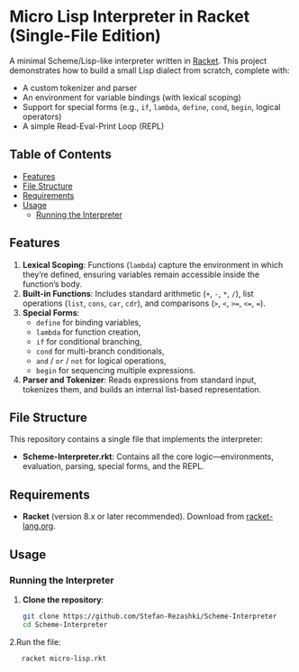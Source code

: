 # Micro Lisp Interpreter in Racket (Single-File Edition)

A minimal Scheme/Lisp-like interpreter written in [Racket](https://racket-lang.org/). This project demonstrates how to build a small Lisp dialect from scratch, complete with:

- A custom tokenizer and parser
- An environment for variable bindings (with lexical scoping)
- Support for special forms (e.g., `if`, `lambda`, `define`, `cond`, `begin`, logical operators)
- A simple Read-Eval-Print Loop (REPL)

## Table of Contents

- [Features](#features)
- [File Structure](#file-structure)
- [Requirements](#requirements)
- [Usage](#usage)
  - [Running the Interpreter](#running-the-interpreter)

## Features

1. **Lexical Scoping**: Functions (`lambda`) capture the environment in which they’re defined, ensuring variables remain accessible inside the function’s body.
2. **Built-in Functions**: Includes standard arithmetic (`+`, `-`, `*`, `/`), list operations (`list`, `cons`, `car`, `cdr`), and comparisons (`>`, `<`, `>=`, `<=`, `=`).
3. **Special Forms**:
   - `define` for binding variables,
   - `lambda` for function creation,
   - `if` for conditional branching,
   - `cond` for multi-branch conditionals,
   - `and` / `or` / `not` for logical operations,
   - `begin` for sequencing multiple expressions.
4. **Parser and Tokenizer**: Reads expressions from standard input, tokenizes them, and builds an internal list-based representation.

## File Structure

This repository contains a single file that implements the interpreter:

- **Scheme-Interpreter.rkt**: Contains all the core logic—environments, evaluation, parsing, special forms, and the REPL.

## Requirements

- **Racket** (version 8.x or later recommended). Download from [racket-lang.org](https://racket-lang.org/download/).

## Usage

### Running the Interpreter

1. **Clone the repository**:
   ```bash
   git clone https://github.com/Stefan-Rezashki/Scheme-Interpreter
   cd Scheme-Interpreter
2.Run the file:
   ```bash
      racket micro-lisp.rkt
   

